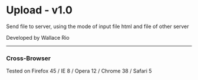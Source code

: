 <h1>Upload - v1.0</h1>
Send file to server, using the mode of input file html and file of other server

<p>Developed by Wallace Rio <wallrio@gmail.com></p>
<hr>

<h3>Cross-Browser</h3>
<p>Tested on Firefox 45 / IE 8 / Opera 12 / Chrome 38 / Safari 5</p>
